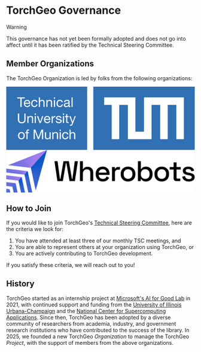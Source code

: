 # TorchGeo Governance

> [!WARNING]
> This governance has not yet been formally adopted and does not go into affect until it has been ratified by the Technical Steering Committee.

## Member Organizations

The TorchGeo Organization is led by folks from the following organizations:

<picture>
  <source media="(prefers-color-scheme: dark)" srcset="logos/tum_dark.svg"/>
  <source media="(prefers-color-scheme: light)" srcset="logos/tum_light.svg"/>
  <img alt="TUM" src="logos/tum_light.svg" style="display:block;margin:auto;width=300"/>
</picture>

<picture>
  <source media="(prefers-color-scheme: dark)" srcset="logos/wherobots_dark.svg"/>
  <source media="(prefers-color-scheme: light)" srcset="logos/wherobots_light.svg"/>
  <img alt="Wherobots" src="logos/wherobots_light.svg" style="display:block;margin:auto;width=300"/>
</picture>

## How to Join

If you would like to join TorchGeo's [Technical Steering Committee](./STEERING-COMMITTEE.md), here are the criteria we look for:

1. You have attended at least three of our monthly TSC meetings, and
2. You are able to represent others at your organization using TorchGeo, or
3. You are actively contributing to TorchGeo development.

If you satisfy these criteria, we will reach out to you!

## History

TorchGeo started as an internship project at [Microsoft's AI for Good Lab](https://www.microsoft.com/en-us/research/group/ai-for-good-research-lab/) in 2021, with continued support and funding from the [University of Illinois Urbana-Champaign](https://siebelschool.illinois.edu/) and the [National Center for Supercomputing Applications](https://www.ncsa.illinois.edu/). Since then, TorchGeo has been adopted by a diverse community of researchers from academia, industry, and government research institutions who have contributed to the success of the library. In 2025, we founded a new TorchGeo _Organization_ to manage the TorchGeo _Project_, with the support of members from the above organizations.
